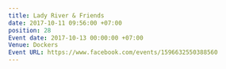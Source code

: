 ```yaml
---
title: Lady River & Friends
date: 2017-10-11 09:56:00 +07:00
position: 28
Event date: 2017-10-13 00:00:00 +07:00
Venue: Dockers
Event URL: https://www.facebook.com/events/1596632550388560
---
```


